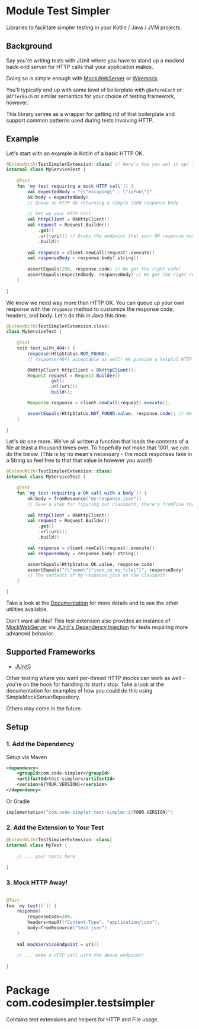 # Module Test Simpler

Libraries to facilitate simpler testing in your Kotlin / Java / JVM projects.

## Background

Say you're writing tests with JUnit where you have to stand up a mocked back-end server for HTTP
calls that your application makes. 

Doing so is simple enough with [MockWebServer](https://github.com/square/okhttp/tree/master/mockwebserver) or [Wiremock](https://github.com/wiremock/wiremock).

You'll typically end up with some level of boilerplate with `@BeforeEach` or `@AfterEach` or similar semantics for your
choice of testing framework, however. 

This library serves as a wrapper for getting rid of that boilerplate and support common patterns used during tests involving 
HTTP.

## Example

Let's start with an example in Kotlin of a basic HTTP OK.

```kotlin
@ExtendWith(TestSimplerExtension::class) // Here's how you set it up! The server being setup and torn down is automatic.
internal class MyServiceTest {
    
    @Test
    fun `my test requiring a mock HTTP call`() {
        val expectedBody = "{\"escaping\" : \"isFun\"}"
        ok(body = expectedBody) 
        // Queue an HTTP OK returning a simple JSON response body
        
        // Set up your HTTP Call
        val httpClient = OkHttpClient()
        val request = Request.Builder()
            .get()
            .url(uri()) // Grabs the endpoint that your OK response was queued up for
            .build()
        
        val response = client.newCall(request).execute()
        val responseBody = response.body?.string()
        
        assertEquals(200, response.code) // We got the right code!
        assertEquals(expectedBody, responseBody) // We got the right response body! 
    }
    
}
```

We know we need way more than HTTP OK. You can queue up your own response with the `response` method to customize the 
response code, headers, and body. Let's do this in Java this time.

```java
@ExtendWith(TestSimplerExtension.class)
class MyServiceTest {
    
    @Test
    void test_with_404() {
        response(HttpStatus.NOT_FOUND); 
        // response(404) acceptable as well! We provide a helpful HTTP Status reference enum

        OkHttpClient httpClient = OkHttpClient();
        Request request = Request.Builder()
                .get()
                .url(uri())
                .build();

        Response response = client.newCall(request).execute();

        assertEquals(HttpStatus.NOT_FOUND.value, response.code); // We got the right code!
    }
    
} 
```

Let's do one more. We've all written a function that loads the contents of a file at least a thousand times over. 
To hopefully not make that 1001, we can do the below. (This is by no mean's necessary - the mock responses take in a 
String so feel free to that that value in however you want!)

```kotlin
@ExtendWith(TestSimplerExtension::class)
internal class MyServiceTest {

    @Test
    fun `my test requiring a OK call with a body`() {
        ok(body = fromResource("my-response.json")) 
        // Save a step for figuring out classpath, there's fromFile too! 
        
        val httpClient = OkHttpClient()
        val request = Request.Builder()
            .get()
            .url(uri())
            .build()

        val response = client.newCall(request).execute()
        val responseBody = response.body?.string()

        assertEquals(HttpStatus.OK.value, response.code)
        assertEquals("{\"some\"\"json_in_my_file\"}", responseBody) 
        // The contents of my-response.json on the classpath
    }

}
```

Take a look at the [Documentation]() for more details and to see the other utilities available.

Don't want all this? This test extension also provides an instance of [MockWebServer](https://github.com/square/okhttp/blob/master/mockwebserver/src/main/kotlin/mockwebserver3/MockWebServer.kt) 
via [JUnit's Dependency Injection](https://junit.org/junit5/docs/current/user-guide/#writing-tests-dependency-injection)
for tests requiring more advanced behavior.

## Supported Frameworks

* [JUnit5](https://junit.org/junit5/docs/current/user-guide/)

Other testing where you want per-thread HTTP mocks can work as well - you're on the hook for handling its start / stop.
Take a look at the documentation for examples of how you could do this using SimpleMockServerRepository.

Others may come in the future.

## Setup

### 1. Add the Dependency 

Setup via Maven

```xml
<dependency>
    <groupId>com.code-simpler</groupId>
    <artifactId>test-simpler</artifactId>
    <version>${YOUR.VERSION}</version>
</dependency>
```

Or Gradle

```kotlin
implementation("com.code-simpler:test-simpler:${YOUR.VERSION}")
```

### 2. Add the Extension to Your Test

```kotlin
@ExtendWith(TestSimplerExtension::class)
internal class MyTest {
    
    // ... your tests here
    
}
```

### 3. Mock HTTP Away!

```kotlin

@Test
fun `my test()`() {
    response(
        responseCode=200, 
        headers=mapOf("Content-Type", "application/json"), 
        body=fromResource("test.json")
    )
    
    val mockServiceEndpoint = uri()
    
    // ... make a HTTP call with the above endpoint!
    
}

```

# Package com.codesimpler.testsimpler

Contains test extensions and helpers for HTTP and File usage.